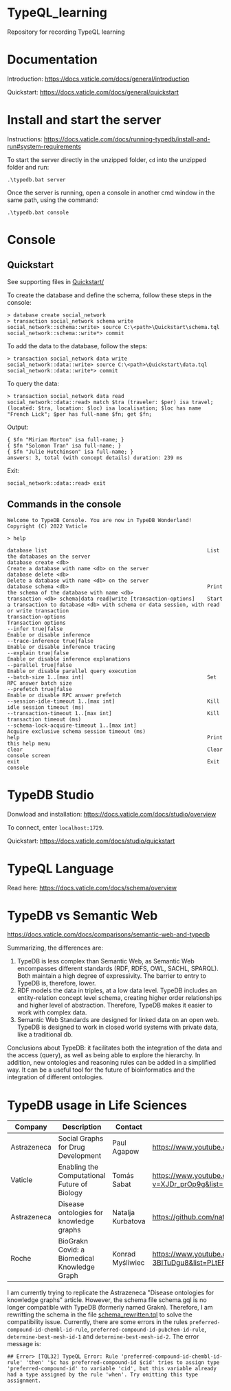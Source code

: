 # TypeQL_learning
Repository for recording TypeQL learning

# Documentation
Introduction: https://docs.vaticle.com/docs/general/introduction

Quickstart: https://docs.vaticle.com/docs/general/quickstart

# Install and start the server
Instructions: https://docs.vaticle.com/docs/running-typedb/install-and-run#system-requirements

To start the server directly in the unzipped folder, `cd` into the unzipped folder and run:
```
.\typedb.bat server
```

Once the server is running, open a console in another cmd window in the same path, using the command:
```
.\typedb.bat console
```

# Console
## Quickstart
See supporting files in [Quickstart/](Quickstart/)

To create the database and define the schema, follow these steps in the console:
```
> database create social_network
> transaction social_network schema write
social_network::schema::write> source C:\<path>\Quickstart\schema.tql
social_network::schema::write*> commit
```
To add the data to the database, follow the steps:
```
> transaction social_network data write
social_network::data::write> source C:\<path>\Quickstart\data.tql
social_network::data::write*> commit
```
To query the data:
```
> transaction social_network data read
social_network::data::read> match $tra (traveler: $per) isa travel; (located: $tra, location: $loc) isa localisation; $loc has name "French Lick"; $per has full-name $fn; get $fn;
```

Output:
```
{ $fn "Miriam Morton" isa full-name; }
{ $fn "Solomon Tran" isa full-name; }
{ $fn "Julie Hutchinson" isa full-name; }
answers: 3, total (with concept details) duration: 239 ms
```

Exit:
```
social_network::data::read> exit
```

## Commands in the console
```
Welcome to TypeDB Console. You are now in TypeDB Wonderland!
Copyright (C) 2022 Vaticle

> help

database list                                                    List the databases on the server
database create <db>                                             Create a database with name <db> on the server
database delete <db>                                             Delete a database with name <db> on the server
database schema <db>                                             Print the schema of the database with name <db>
transaction <db> schema|data read|write [transaction-options]    Start a transaction to database <db> with schema or data session, with read or write transaction
transaction-options                                              Transaction options
--infer true|false                                               Enable or disable inference
--trace-inference true|false                                     Enable or disable inference tracing
--explain true|false                                             Enable or disable inference explanations
--parallel true|false                                            Enable or disable parallel query execution
--batch-size 1..[max int]                                        Set RPC answer batch size
--prefetch true|false                                            Enable or disable RPC answer prefetch
--session-idle-timeout 1..[max int]                              Kill idle session timeout (ms)
--transaction-timeout 1..[max int]                               Kill transaction timeout (ms)
--schema-lock-acquire-timeout 1..[max int]                       Acquire exclusive schema session timeout (ms)
help                                                             Print this help menu
clear                                                            Clear console screen
exit                                                             Exit console
```

# TypeDB Studio
Donwload and installation: https://docs.vaticle.com/docs/studio/overview

To connect, enter `localhost:1729`.

Quickstart: https://docs.vaticle.com/docs/studio/quickstart


# TypeQL Language
Read here: https://docs.vaticle.com/docs/schema/overview

# TypeDB vs Semantic Web
https://docs.vaticle.com/docs/comparisons/semantic-web-and-typedb

Summarizing, the differences are:
1. TypeDB is less complex than Semantic Web, as Semantic Web  encompasses different standards (RDF, RDFS, OWL, SACHL, SPARQL). Both maintain a high degree of expressivity. The barrier to entry to TypeDB is, therefore, lower.
2. RDF models the data in triples, at a low data level. TypeDB includes an entity-relation concept level schema, creating higher order relationships and higher level of abstraction. Therefore, TypeDB makes it easier to work with complex data.
3. Semantic Web Standards are designed for linked data on an open web. TypeDB is designed to work in closed world systems with private data, like a traditional db.

Conclusions about TypeDB: it facilitates both the integration of the data and the access (query), as well as being able to explore the hierarchy. In addition, new ontologies and reasoning rules can be added in a simplified way. It can be a useful tool for the future of bioinformatics and the integration of different ontologies.

# TypeDB usage in Life Sciences
| Company | Description | Contact | URL |
| ------- | ----------- | ------- | --- |
| Astrazeneca | Social Graphs for Drug Development | Paul Agapow | https://www.youtube.com/watch?v=9yU8aLfJ9bM& |
| Vaticle | Enabling the Computational Future of Biology | Tomás Sabat | https://www.youtube.com/watch?v=XJDr_prOp9g&list=PLtEF8_xCPklY3P5NLSQb1SyIYLhQssxfY&index=2 |
| Astrazeneca | Disease ontologies for knowledge graphs | Natalja Kurbatova | https://github.com/natacourby/Disease_ontologies_for_knowledge_graphs |
| Roche | BioGrakn Covid: a Biomedical Knowledge Graph | Konrad Myśliwiec | https://www.youtube.com/watch?v=e-3BITuDgu8&list=PLtEF8_xCPklY3P5NLSQb1SyIYLhQssxfY&index=24 |

I am currently trying to replicate the Astrazeneca "Disease ontologies for knowledge graphs" article. However, the schema file schema.gql is no longer compatible with TypeDB (formerly named Grakn). Therefore, I am rewritting the schema in the file [schema_rewritten.tql](LifeSciences/schema_rewritten.tql) to solve the compatibility issue. Currently, there are some errors in the rules `preferred-compound-id-chembl-id-rule`, `preferred-compound-id-pubchem-id-rule`, `determine-best-mesh-id-1` and `determine-best-mesh-id-2`. The error message is:
```
## Error> [TQL32] TypeQL Error: Rule 'preferred-compound-id-chembl-id-rule' 'then' '$c has preferred-compound-id $cid' tries to assign type 'preferred-compound-id' to variable 'cid', but this variable already had a type assigned by the rule 'when'. Try omitting this type assignment.
```
